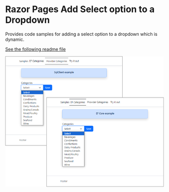# Razor Pages Add Select option to a Dropdown

Provides code samples for adding a select option to a dropdown which is dynamic.

[See the following readme file](DropDownWithSelects/readme.md)

![Figure1](DropDownWithSelects/assets/figure1.png)